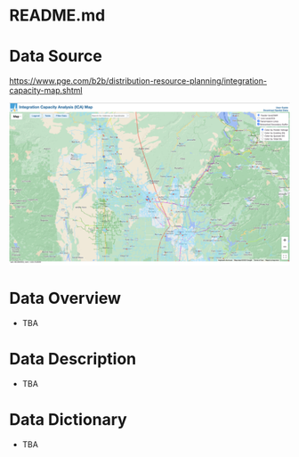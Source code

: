 # README.md

# Data Source

https://www.pge.com/b2b/distribution-resource-planning/integration-capacity-map.shtml

![image info](img/pge_ica.png "PGE Distributed Energy Resource Web-Map")

# Data Overview

- TBA

# Data Description

- TBA

# Data Dictionary

- TBA
